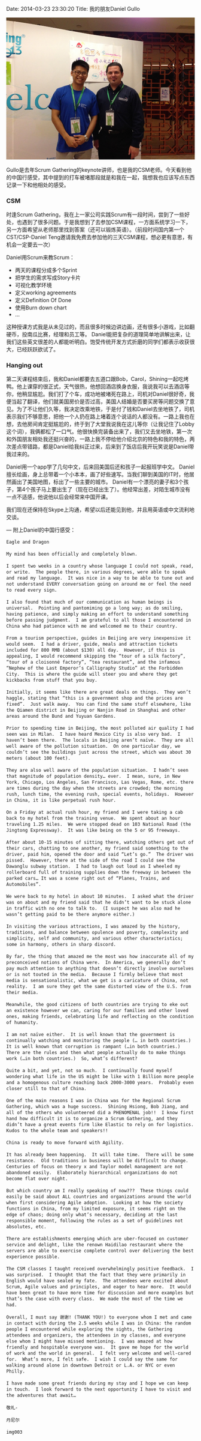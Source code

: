 Date: 2014-03-23 23:30:20
Title: 我的朋友Daniel Gullo


![我和Daniel Gullo在ScrumGathering北京2013](/我的相册/Scrum%20Gathering/2013-06-29%2016.21.16.jpg)

Gullo是去年Scrum Gathering的keynote讲师，也是我的CSM老师。今天看到他的中国行感受，其中提到的打车被堵那段就是和我在一起，我想我也应该写点东西记录一下和他相处的感受。

### CSM
时逢Scrum Gathering，我在上一家公司实践Scrum有一段时间，尝到了一些好处，也遇到了很多问题。于是我想到了去参加CSM课程，一方面系统学习一下，另一方面希望从老师那里找到答案（还可以锻炼英语）。（前段时间国内第一个CST/CSP-Daniel Teng邀请我免费去参加他的三天CSM课程，想必更有意思，有机会一定要去一次）

Daniel用Scrum来教Scrum：

* 两天的课程分成多个Sprint
* 把学生的需求写成Story卡片
* 可视化教学环境
* 定义working agreements
* 定义Definition Of Done
* 使用Burn down chart
* …

这种授课方式我是从未见过的，而且很多时候边讲边画，还有很多小游戏，比如翻硬币，投南瓜比赛，经理和员工等。
Daniel能把复杂的道理简单地讲解出来，让我们这些英文很差的人都能听明白。饱受传统开发方式折磨的同学们都表示收获很大，已经跃跃欲试了。

### Hanging out
第二天课程结束后，我和Daniel都要去五道口跟Bob，Carol，Shining一起吃烤鸭。他上课穿的很正式，天气很热，他想回酒店换身衣服，我说我可以去酒店等你，他稍显尴尬。我们打了个车，成功地被堵死在路上，司机对Daniel很好奇，我便当起了翻译，他们就美国房价是否过高，美国人结婚是否要买房等问题交换了意见。为了不让他们久等，我决定改乘地铁，于是付了钱和Daniel去坐地铁了，司机表示我们不够意思，把他一个人扔在路上堵着连个说话的人都没有。一路上我也在想，去他房间肯定挺尴尬的，终于到了大堂我说我在这儿等你（让我记住了Lobby这个词），我俩都松了一口气。他很快换完装备出来了，我们又去坐地铁，第一次和外国朋友相处我还挺兴奋的，一路上我不停给他介绍北京的特色和我的特色，两次差点带错路，都是Daniel给我纠正过来，后来到了饭店后我开玩笑说是Daniel带我过来的。

Daniel用一个app学了几句中文，后来回美国后还和孩子一起报班学中文。
Daniel擅长绘画，身上总带着一个小本本，画了好些速写。当我们聊到美国的IT时，他居然画出了美国地图，标出了一些主要的城市。
Daniel有一个漂亮的妻子和3个孩子，第4个孩子马上要出生了（现在已经出生了）。他经常出差，对陌生城市没有一点不适感，他说他以后会经常来中国开课。

我们现在还保持在Skype上沟通，希望以后还能见到他，并且用英语或中文流利地交谈。

—
附上Daniel的中国行感受：

```
Eagle and Dragon

My mind has been officially and completely blown.

I spent two weeks in a country whose language I could not speak, read, or write.  The people there, in various degrees, were able to speak and read my language.  It was nice in a way to be able to tune out and not understand EVERY conversation going on around me or feel the need to read every sign.

I also found that much of our communication as human beings is universal.  Pointing and pantomiming go a long way; as do smiling, having patience, and simply making an effort to understand something before passing judgment.  I am grateful to all those I encountered in China who had patience with me and welcomed me to their country.

From a tourism perspective, guides in Beijing are very inexpensive it would seem.  I had a driver, guide, meals and attraction tickets included for 800 RMB (about $130) all day.  However, if this is appealing, I would recommend skipping the “tour of a silk factory”, “tour of a cloisonné factory”, “tea restaurant”, and the infamous “Nephew of the Last Emperor’s Calligraphy Studio” at the Forbidden City.  This is where the guide will steer you and where they get kickbacks from stuff that you buy.

Initially, it seems like there are great deals on things.  They won’t haggle, stating that “this is a government shop and the prices are fixed”.  Just walk away.  You can find the same stuff elsewhere, like the Qiamen district in Beijing or Nanjin Road in Shanghai and other areas around the Bund and Yuyuan Gardens.

Prior to spending time in Beijing, the most polluted air quality I had seen was in Milan.  I have heard Mexico City is also very bad.  I haven’t been there.  The locals in Beijing aren’t naïve.  They are all well aware of the pollution situation.  On one particular day, we couldn’t see the buildings just across the street, which was about 30 meters (about 100 feet).

They are also well aware of the population situation.  I hadn’t seen that magnitude of population density… ever.  I mean, sure, in New York, Chicago, Los Angeles, San Francisco, Las Vegas, Rome, etc. there are times during the day when the streets are crowded; the morning rush, lunch time, the evening rush, special events, holidays.  However in China, it is like perpetual rush hour.

On a Friday at actual rush hour, my friend and I were taking a cab back to my hotel from the training venue.  We spent about an hour traveling 1.25 miles.  We were stopped dead on 103 National Road (the Jingtong Expressway).  It was like being on the 5 or 95 freeways.

After about 10-15 minutes of sitting there, watching others get out of their cars, chatting to one another, my friend said something to the driver, paid him, opened the door and said “Let’s go.”  The driver was pissed.  However, there at the side of the road I could see the Dawanglu subway station.  I had to laugh out loud as I wheeled my rollerboard full of training supplies down the freeway in between the parked cars… It was a scene right out of “Planes, Trains, and Automobiles”.

We were back to my hotel in about 10 minutes.  I asked what the driver was on about and my friend said that he didn’t want to be stuck alone in traffic with no one to talk to.  (I suspect he was also mad he wasn’t getting paid to be there anymore either.)

In visiting the various attractions, I was amazed by the history, traditions, and balance between opulence and poverty, complexity and simplicity, self and community, and various other characteristics; some in harmony, others in sharp discord.

By far, the thing that amazed me the most was how inaccurate all of my preconceived notions of China were.  In America, we generally don’t pay much attention to anything that doesn’t directly involve ourselves or is not touted in the media.  Because I firmly believe that most media is sensationalistic, what we get is a caricature of China, not reality.  I am sure they get the same distorted view of the U.S. from their media.

Meanwhile, the good citizens of both countries are trying to eke out an existence however we can, caring for our families and other loved ones, making friends, celebrating life and reflecting on the condition of humanity.

I am not naïve either.  It is well known that the government is continually watching and monitoring the people (… in both countries.)  It is well known that corruption is rampant (…in both countries.)  There are the rules and then what people actually do to make things work (…in both countries.)  So, what’s different?

Quite a bit, and yet, not so much.  I continually found myself wondering what life in the US might be like with 1 Billion more people and a homogenous culture reaching back 2000-3000 years.  Probably even closer still to that of China.

One of the main reasons I was in China was for the Regional Scrum Gathering, which was a huge success.  Shining Hsiong, Bob Jiang, and all of the others who volunteered did a PHENOMENAL job!!  I know first hand how difficult it is to organize a Scrum Gathering, and they didn’t have a great events firm like Elastic to rely on for logistics.  Kudos to the whole team and speakers!!

China is ready to move forward with Agility.

It has already been happening.  It will take time.  There will be some resistance.  Old traditions in business will be difficult to change.  Centuries of focus on theory x and Taylor model management are not abandoned easily.  Elaborately hierarchical organizations do not become flat over night.

But which country am I really speaking of now???  These things could easily be said about ALL countries and organizations around the world when first considering Agile adoption.  Looking at how the society functions in China, from my limited exposure, it seems right on the edge of chaos; doing only what’s necessary, deciding at the last responsible moment, following the rules as a set of guidelines not absolutes, etc.

There are establishments emerging which are uber-focused on customer service and delight, like the renown Haidilao restaurant where the servers are able to exercise complete control over delivering the best experience possible.

The CSM classes I taught received overwhelmingly positive feedback.  I was surprised.  I thought that the fact that they were primarily in English would have sealed my fate.  The attendees were excited about Scrum, Agile values and principles, and eager to hear more.  It would have been great to have more time for discussion and more examples but that’s the case with every class.  We made the most of the time we had.

Overall, I must say 谢谢! (THANK YOU!) to everyone whom I met and came in contact with during the 2.5 weeks while I was in China: the random people I encountered while exploring the sights, the Gathering attendees and organizers, the attendees in my classes, and everyone else whom I might have missed mentioning.  I was amazed at how friendly and hospitable everyone was.  It gave me hope for the world of work and the world in general.  I felt very welcome and well-cared for.  What’s more, I felt safe.  I wish I could say the same for walking around alone in downtown Detroit or L.A. or NYC or even Philly.

I have made some great friends during my stay and I hope we can keep in touch.  I look forward to the next opportunity I have to visit and the adventures that await…

敬礼-

丹尼尔

img003
```
